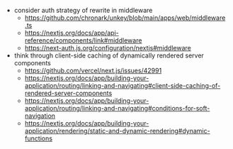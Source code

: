 * consider auth strategy of rewrite in middleware
	* https://github.com/chronark/unkey/blob/main/apps/web/middleware.ts
	* https://nextjs.org/docs/app/api-reference/components/link#middleware
	* https://next-auth.js.org/configuration/nextjs#middleware
* think through client-side caching of dynamically rendered server components
	* https://github.com/vercel/next.js/issues/42991
	* https://nextjs.org/docs/app/building-your-application/routing/linking-and-navigating#client-side-caching-of-rendered-server-components
	* https://nextjs.org/docs/app/building-your-application/routing/linking-and-navigating#conditions-for-soft-navigation
	* https://nextjs.org/docs/app/building-your-application/rendering/static-and-dynamic-rendering#dynamic-functions